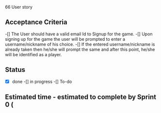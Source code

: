 66 User story <br>
## Acceptance Criteria <br>
-[] The User should have a valid email Id to Signup for the game. 
-[] Upon signing up for the game the user will be prompted to enter a username/nickname of his choice.
-[] If the entered username/nickname is already taken then he/she will prompt the same and after this point, he/she will be identified as a player.

## Status 
-[x] done
-[] in progress
-[] To-do

## Estimated time - estimated to complete by Sprint 0 ( 
